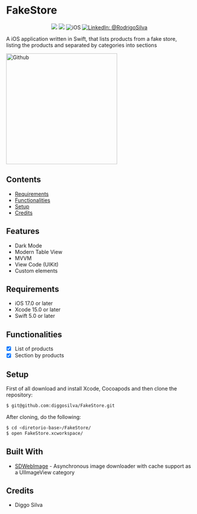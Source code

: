 # FakeStore

<p align="center">
    <img src="https://img.shields.io/badge/Swift-5.9.1-orange.svg" />
    <img src="https://img.shields.io/badge/Xcode-15.2.X-orange.svg" />
    <img src="https://img.shields.io/badge/platforms-iOS-brightgreen.svg?style=flat" alt="iOS" />
    <a href="https://www.linkedin.com/in/rodrigo-silva-6a53ba300/" target="_blank">
        <img src="https://img.shields.io/badge/LinkedIn-@RodrigoSilva-blue.svg?style=flat" alt="LinkedIn: @RodrigoSilva" />
    </a>
</p>

A iOS application written in Swift, that lists products from a fake store, listing the products and separated by categories into sections

<p align="left">
    <img src="https://media.giphy.com/media/qeYqswy3VZnmkwssBI/giphy.gif" width="300" max-width="40%" alt="Github"/>
</p> 

## Contents

- [Requirements](#requirements)
- [Functionalities](#functionalities)
- [Setup](#setup)
- [Credits](#credits)

## Features

- Dark Mode
- Modern Table View
- MVVM
- View Code (UIKit)
- Custom elements

## Requirements

- iOS 17.0 or later
- Xcode 15.0 or later
- Swift 5.0 or later

## Functionalities
- [x] List of products
- [x] Section by products

## Setup

First of all download and install Xcode, Cocoapods and then clone the repository:

```sh
$ git@github.com:diggosilva/FakeStore.git
```

After cloning, do the following:

```sh
$ cd <diretorio-base>/FakeStore/
$ open FakeStore.xcworkspace/
```

## Built With

* [SDWebImage](https://github.com/SDWebImage/SDWebImage) - Asynchronous image downloader with cache support as a UIImageView category

## Credits

- Diggo Silva
